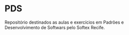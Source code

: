 # PDS
Repositório destinados as aulas e exercícios em Padrões e Desenvolvimento de Softwars pelo Softex Recife. 
